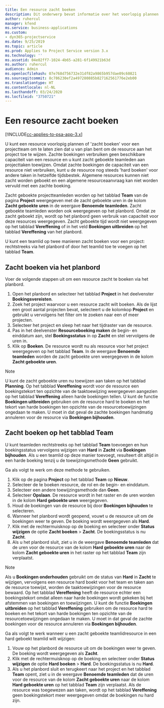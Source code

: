 ```yaml
---
title: Een resource zacht boeken
description: Dit onderwerp bevat informatie over het voorlopig plannen of zacht boeken van projectteamleden.
author: ruhercul
manager: kfend
ms.service: business-applications
ms.custom:
- dyn365-projectservice
ms.date: 9/25/2019
ms.topic: article
ms.prod: Applies to Project Service version 3.x
ms.technology: ''
ms.assetid: 04e02ff7-1024-4b65-a281-6f149921b63d
ms.author: ruhercul
audience: Admin
ms.openlocfilehash: 07e768d756732e31df82a9865b957dae09c60821
ms.sourcegitcommit: 8c786230ef2a497280885b827162561776e2eb00
ms.translationtype: HT
ms.contentlocale: nl-NL
ms.lasthandoff: 03/24/2020
ms.locfileid: "3750721"
---
```

# <a name="soft-book-a-resource"></a>Een resource zacht boeken

[!INCLUDE[cc-applies-to-psa-app-3.x](../includes/cc-applies-to-psa-app-3x.md)]

U kunt een resource voorlopig plannen of 'zacht boeken' voor een projectteam om te laten zien dat u van plan bent om de resource aan het project toe te wijzen. Zachte boekingen verbruiken geen beschikbare capaciteit van een resource en u kunt zacht geboekte teamleden aan projecttaken toewijzen. Omdat zachte boekingen de capaciteit van een resource niet verbruiken, kunt u de resource nog steeds 'hard boeken' voor andere taken in hetzelfde tijdsbestek. Algemene resources kunnen niet zacht worden geboekt en een algemene resourceaanvraag kan niet worden vervuld met een zachte boeking.

Zacht geboekte projectteamleden worden op het tabblad **Team** van de pagina **Project** weergegeven met de zacht geboekte uren in de kolom **Zacht geboekte uren** in de weergave **Benoemde teamleden**. Zacht geboekte teamleden worden ook weergegeven op het planbord. Omdat ze zacht geboekt zijn, wordt op het planbord geen verbruik van capaciteit voor deze resources weergegeven. Zacht geboekte tijd wordt niet weergegeven op het tabblad **Vereffening** of in het veld **Boekingen uitbreiden** op het tabblad **Vereffening** van het planbord. 

U kunt een teamlid op twee manieren zacht boeken voor een project: rechtstreeks via het planbord of door het teamlid toe te voegen op het tabblad **Team**. 

## <a name="soft-book-from-the-schedule-board"></a>Zacht boeken via het planbord
Voer de volgende stappen uit om een resource zacht te boeken via het planbord. 

1. Open het planbord en selecteer het tabblad **Project** in het deelvenster **Boekingsvereisten**.
2. Zoek het project waarvoor u een resource zacht wilt boeken. Als de lijst een groot aantal projecten bevat, selecteert u de kolomkop **Project** en gebruikt u vervolgens het filter om te zoeken naar een of meer projecten.
3. Selecteer het project en sleep het naar het tijdraster van de resource.
5. Pas in het deelvenster **Resourceboeking maken** de begin- en einddatum aan, stel **Boekingsstatus** in op **Zacht** en stel vervolgens de uren in. 
6. Klik op **Boeken**. De resource wordt nu als resource voor het project weergegeven op het tabblad **Team**. In de weergave **Benoemde teamleden** worden de zacht geboekte uren weergegeven in de kolom **Zacht geboekte uren**.

> [!NOTE]
> U kunt de zacht geboekte uren nu toewijzen aan taken op het tabblad **Planning**. Op het tabblad **Vereffening** wordt voor de resource een boekingstekort ten opzichte van de taaktoewijzing weergegeven aangezien op het tabblad **Vereffening** alleen harde boekingen tellen. U kunt de functie **Boekingen uitbreiden** gebruiken om de resource hard te boeken en het tekort van harde boekingen ten opzichte van de resourcetoewijzingen ongedaan te maken. U moet in dat geval de zachte boekingen handmatig annuleren voor de resource via **Boekingen bijhouden**.

## <a name="soft-book-on-the-team-tab"></a>Zacht boeken op het tabblad Team

U kunt teamleden rechtstreeks op het tabblad **Team** toevoegen en hun boekingsstatus vervolgens wijzigen van **Hard** in **Zacht** via **Boekingen bijhouden**. Als u een teamlid op deze manier toevoegt, resulteert dit altijd in een harde boeking tenzij u de toewijzingsmethode **Geen** gebruikt.

Ga als volgt te werk om deze methode te gebruiken.

1. Klik op de pagina **Project** op het tabblad **Team** op **Nieuw**.
2. Selecteer de te boeken resource, de rol en de begin- en einddatum.
3. Selecteer een andere toewijzingsmethode dan **Geen**.
4. Selecteer **Opslaan**. De resource wordt in het raster en de uren worden in de kolom **Hard geboekte uren** weergegeven.
5. Houd de boekingen van de resource bij door **Boekingen bijhouden** te selecteren.
6. Wanneer het planbord wordt geopend, vouwt u de resource uit om de boekingen weer te geven. De boeking wordt weergegeven als **Hard**.
7. Klik met de rechtermuisknop op de boeking en selecteer onder **Status wijzigen** de optie **Zacht boeken** \> **Zacht**. De boekingsstatus is nu **Zacht**.
8. Als u het planbord sluit, ziet u in de weergave **Benoemde teamleden** dat de uren voor de resource van de kolom **Hard geboekte uren** naar de kolom **Zacht geboekte uren** in het raster op het tabblad **Team** zijn verplaatst.

> [!NOTE]
> Als u **Boekingen onderhouden** gebruikt om de status van **Hard** in **Zacht** te wijzigen, vervolgens een resource hard boekt voor het team en taken aan de resource toewijst, worden de taaktoewijzingen voor de resource bewaard. Op het tabblad **Vereffening** heeft de resource echter een boekingstekort omdat alleen naar harde boekingen wordt gekeken bij het afstemmen van boekingen en toewijzingen. U kunt de functie **Boekingen uitbreiden** op het tabblad **Vereffening** gebruiken om de resource hard te boeken en het tekort van harde boekingen ten opzichte van de resourcetoewijzingen ongedaan te maken. U moet in dat geval de zachte boekingen voor de resource annuleren via **Boekingen bijhouden**.

Ga als volgt te werk wanneer u een zacht geboekte teamlidresource in een hard geboekt teamlid wilt wijzigen:

1. Vouw op het planbord de resource uit om de boekingen weer te geven. De boeking wordt weergegeven als **Zacht**.
2. Klik met de rechtermuisknop op de boeking en selecteer onder **Status wijzigen** de optie **Hard boeken** \> **Hard**. De boekingsstatus is nu **Hard**.
3. Als u het planbord sluit en terugkeert naar het project en het tabblad **Team** opent, ziet u in de weergave **Benoemde teamleden** dat de uren voor de resource van de kolom **Zacht geboekte uren** naar de kolom **Hard geboekte uren** op het tabblad **Team** zijn verplaatst. Als de resource was toegewezen aan taken, wordt op het tabblad **Vereffening** geen boekingstekort meer weergegeven omdat de boekingen nu hard zijn.

